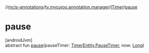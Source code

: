 //[mcls-annotations](../../../index.md)/[tv.mycujoo.annotation.manager](../index.md)/[ITimer](index.md)/[pause](pause.md)

# pause

[androidJvm]\
abstract fun [pause](pause.md)(pauseTimer: [TimerEntity.PauseTimer](../-timer-entity/-pause-timer/index.md), now: [Long](https://kotlinlang.org/api/latest/jvm/stdlib/kotlin/-long/index.html))
